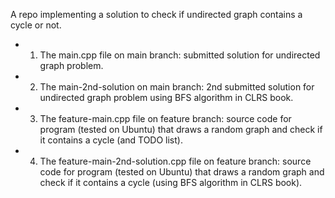 A repo implementing a solution to check if undirected graph contains a cycle or not.

- 1. The main.cpp file on main branch: submitted solution for undirected graph problem.
- 2. The main-2nd-solution on main branch: 2nd submitted solution for undirected graph problem using BFS algorithm in CLRS book.
- 3. The feature-main.cpp file on feature branch: source code for program (tested on Ubuntu) that draws a random graph and check if it contains a cycle (and TODO list).
- 4. The feature-main-2nd-solution.cpp file on feature branch: source code for program (tested on Ubuntu) that draws a random graph and check if it contains a cycle (using BFS algorithm in CLRS book).
